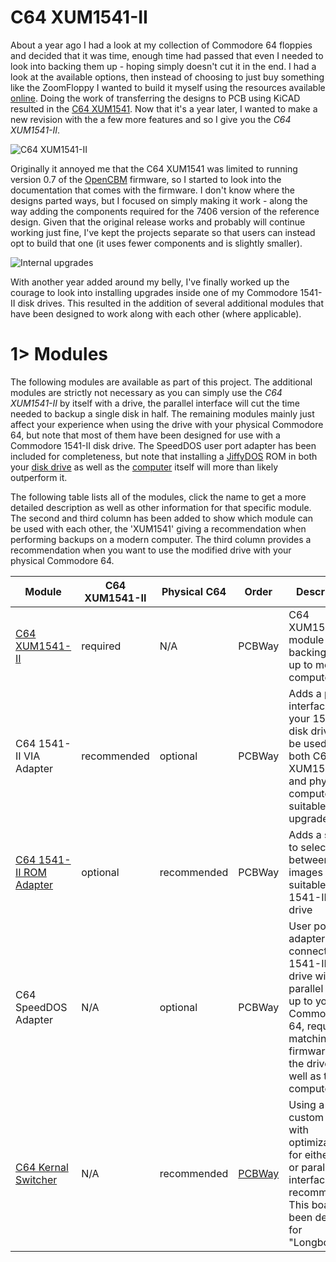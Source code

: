 # C64 XUM1541-II
About a year ago I had a look at my collection of Commodore 64 floppies and decided that it was time, enough time had passed that even I needed to look into backing them up - hoping simply doesn't cut it in the end. I had a look at the available options, then instead of choosing to just buy something like the ZoomFloppy I wanted to build it myself using the resources available [online](https://myoldcomputer.nl/commodore-64/xum1541-promicro/). Doing the work of transferring the designs to PCB using KiCAD resulted in the [C64 XUM1541](https://github.com/tebl/C64-XUM1541). Now that it's a year later, I wanted to make a new revision with the a few more features and so I give you the  *C64 XUM1541-II*.

![C64 XUM1541-II](https://github.com/tebl/C64-XUM1541-II/raw/main/gallery/2021-03-19%2000.18.31.jpg)

Originally it annoyed me that the C64 XUM1541 was limited to running version 0.7 of the [OpenCBM](https://github.com/OpenCBM/OpenCBM/tree/master/xum1541) firmware, so I started to look into the documentation that comes with the firmware. I don't know where the designs parted ways, but I focused on simply making it work - along the way adding the components required for the 7406 version of the reference design. Given that the original release works and probably will continue working just fine, I've kept the projects separate so that users can instead opt to build that one (it uses fewer components and is slightly smaller).

![Internal upgrades](https://github.com/tebl/C64-XUM1541-II/raw/main/gallery/2021-04-29%2002.02.14.jpg)

With another year added around my belly, I've finally worked up the courage to look into installing upgrades inside one of my Commodore 1541-II disk drives. This resulted in the addition of several additional modules that have been designed to work along with each other (where applicable).

# 1> Modules
The following modules are available as part of this project. The additional modules are strictly not necessary as you can simply use the *C64 XUM1541-II* by itself with a drive, the parallel interface will cut the time needed to backup a single disk in half. The remaining modules mainly just affect your experience when using the drive with your physical Commodore 64, but note that most of them have been designed for use with a Commodore 1541-II disk drive.  The SpeedDOS user port adapter has been included for completeness, but note that installing a [JiffyDOS](http://store.go4retro.com/categories/Commodore/Firmware/JiffyDOS/) ROM in both your [disk drive](http://store.go4retro.com/jiffydos-1541-dos-rom-overlay-image/) as well as  the [computer](http://store.go4retro.com/jiffydos-64-kernal-rom-overlay-image/) itself will more than likely outperform it.

The following table lists all of the modules, click the name to get a more detailed description as well as other information for that specific module. The second and third column has been added to show which module can be used with each other, the 'XUM1541' giving a recommendation when performing backups on a modern computer. The  third column provides a recommendation when you want to use the modified drive with your physical Commodore 64.

| Module                  | C64 XUM1541-II | Physical C64 | Order  | Description |
| ----------------------- | -------------- | ------------ | ------ | ----------- |
| [C64 XUM1541-II](https://github.com/tebl/C64-XUM1541-II/tree/main/C64%20XUM1541-II) | required       | N/A     | PCBWay | C64 XUM1541-II module for backing disks up to modern computer.
| C64 1541-II VIA Adapter | recommended    | optional     | PCBWay | Adds a parallel interface to your 1541-II disk drive, can be used with both C64 XUM1541-II and physical computer with suitable ROM upgrade.
| [C64 1541-II ROM Adapter](https://github.com/tebl/C64-XUM1541-II/tree/main/C64%201541-II%20ROM%20Adapter) | optional       | recommended  | PCBWay | Adds a switch to select between ROM images suitable for 1541-II disk drive
| C64 SpeedDOS Adapter    | N/A            | optional     | PCBWay | User port adapter for connecting a 1541-II disk drive with a parallel cable up to your Commodore 64, requires matching firmware on the drive as well as the computer.
| [C64 Kernal Switcher](https://github.com/tebl/C64-Kernal-Switcher) | N/A          | recommended  | [PCBWay](https://www.pcbway.com/project/shareproject/Commodore_64_Quad_Kernal_Switcher.html?inviteid=88707) | Using a custom kernal with optimizations for either serial or parallel interfaces is recommended. This board has been designed for "Longboards".